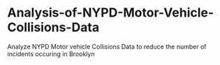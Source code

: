 # Analysis-of-NYPD-Motor-Vehicle-Collisions-Data
Analyze NYPD Motor vehicle Collisions Data to reduce the number of incidents occuring in Brooklyn
